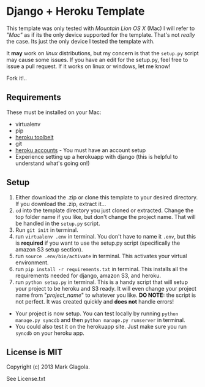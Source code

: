 # Django + Heroku Template
This template was only tested with *Mountain Lion OS X* (Mac)
I will refer to *"Mac"* as if its the only device supported for the template.  That's not *really* the case.  Its just the only device I tested the template with.

It **may** work on *linux* distributions, but my concern is that the `setup.py` script may cause some issues.  If you have an edit for the setup.py, feel free to issue a pull request.  If it works on linux or windows, let me know!

Fork it!..

## Requirements
These must be installed on your Mac:
- virtualenv
- pip
- [heroku toolbelt](https://toolbelt.heroku.com/)
- git
- [heroku accounts](https://github.com/ddollar/heroku-accounts.git) - You must have an account setup
- Experience setting up a herokuapp with django (this is helpful to understand what's going on!)

## Setup
1. Either download the .zip or clone this template to your desired directory.  If you download the .zip, extract it…
2. `cd` into the template directory you just cloned or extracted.  Change the top folder name if you like, but don't change the project name.  That will be handled in the `setup.py` script.
3. Run `git init` in terminal.
4. run `virtualenv .env` in terminal. You don't have to name it `.env`, but this is **required** if you want to use the setup.py script (specifically the amazon S3 setup section).
5. run `source .env/bin/activate` in terminal.  This activates your virtual environment.
6. run `pip install -r requirements.txt` in terminal.  This installs all the requirements needed for django, amazon S3, and heroku.
7. run `python setup.py` in terminal. This is a handy script that will setup your project to be heroku and S3 ready.  It will even change your project name from "*project_name*" to whatever you like.  **DO NOTE:** the script is not perfect.  It was created quickly and **does not** handle errors!

- Your project is now setup.  You can test locally by running `python manage.py syncdb` and then `python manage.py runserver` in terminal.
- You could also test it on the herokuapp site.  Just make sure you run `syncdb` on your heroku app.

## License is MIT
Copyright (c) 2013 Mark Glagola.

See License.txt
